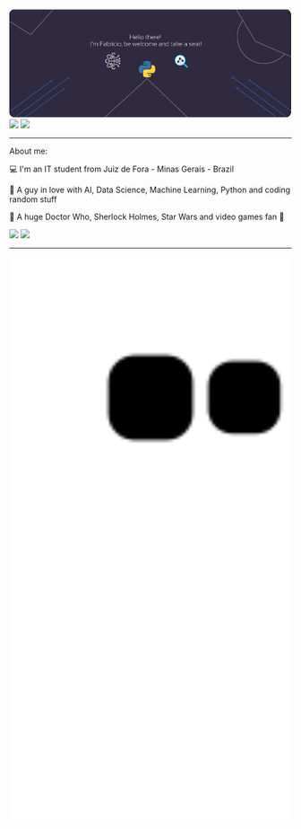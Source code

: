 
<center>
  <img width="850px" src="https://github.com/Fabriciooml/Fabriciooml/blob/main/github-profile.png"/>
</center>
<a href="#"><img width="429px" src="https://github-readme-stats.vercel.app/api?username=Fabriciooml&theme=material-palenight"/></a>
<a href="#"><img width="421px" src="https://github-readme-stats.vercel.app/api/top-langs/?username=Fabriciooml&hide=javascript,html,css&layout=compact&theme=material-palenight"/></a>

 
----

About me:

:computer: I'm an IT student from Juiz de Fora - Minas Gerais - Brazil

:purple_heart: A guy in love with AI, Data Science, Machine Learning, Python and coding random stuff

:blue_heart: A huge Doctor Who, Sherlock Holmes, Star Wars and video games fan :space_invader:

[![](https://img.shields.io/badge/linkedin-blue)](https://www.linkedin.com/in/fabriciooml)
![](https://img.shields.io/github/followers/Fabriciooml?style=social)

----
<center>
  <img width="1000px" src="https://github.com/Fabriciooml/Fabriciooml/blob/output/github-contribution-grid-snake.svg/">
</center>
